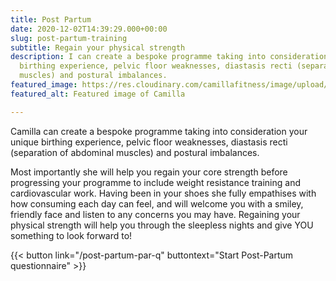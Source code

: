 ```yaml
---
title: Post Partum
date: 2020-12-02T14:39:29.000+00:00
slug: post-partum-training
subtitle: Regain your physical strength
description: I can create a bespoke programme taking into consideration your unique
  birthing experience, pelvic floor weaknesses, diastasis recti (separation of abdominal
  muscles) and postural imbalances.
featured_image: https://res.cloudinary.com/camillafitness/image/upload/v1664793994/yoga-bridge_a0doy1.jpg
featured_alt: Featured image of Camilla

---
```

Camilla can create a bespoke programme taking into
consideration your unique birthing experience, pelvic floor
weaknesses, diastasis recti (separation of abdominal muscles)
and postural imbalances.

Most importantly she will help you regain your core strength
before progressing your programme to include weight
resistance training and cardiovascular work. Having been in
your shoes she fully empathises with how consuming each day
can feel, and will welcome you with a smiley, friendly face and
listen to any concerns you may have. Regaining your physical
strength will help you through the sleepless nights and give
YOU something to look forward to!

{{< button link="/post-partum-par-q" buttontext="Start Post-Partum questionnaire" >}}